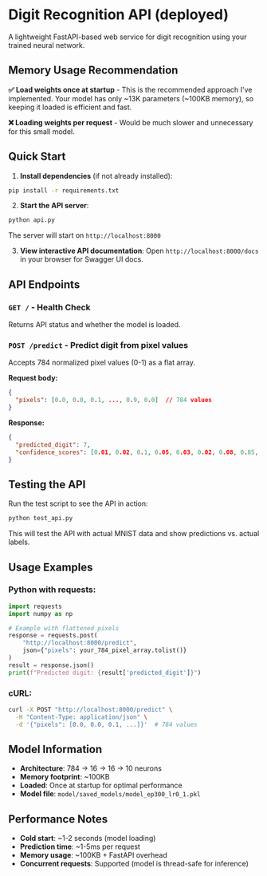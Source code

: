 # Digit Recognition API (deployed)

A lightweight FastAPI-based web service for digit recognition using your trained neural network.

## Memory Usage Recommendation

**✅ Load weights once at startup** - This is the recommended approach I've implemented. Your model has only ~13K parameters (~100KB memory), so keeping it loaded is efficient and fast.

**❌ Loading weights per request** - Would be much slower and unnecessary for this small model.

## Quick Start

1. **Install dependencies** (if not already installed):
```bash
pip install -r requirements.txt
```

2. **Start the API server**:
```bash
python api.py
```

The server will start on `http://localhost:8000`

3. **View interactive API documentation**:
Open `http://localhost:8000/docs` in your browser for Swagger UI docs.

## API Endpoints

### `GET /` - Health Check
Returns API status and whether the model is loaded.

### `POST /predict` - Predict digit from pixel values
Accepts 784 normalized pixel values (0-1) as a flat array.

**Request body:**
```json
{
  "pixels": [0.0, 0.0, 0.1, ..., 0.9, 0.0]  // 784 values
}
```

**Response:**
```json
{
  "predicted_digit": 7,
  "confidence_scores": [0.01, 0.02, 0.1, 0.05, 0.03, 0.02, 0.08, 0.85, 0.01, 0.03]
}
```



## Testing the API

Run the test script to see the API in action:

```bash
python test_api.py
```

This will test the API with actual MNIST data and show predictions vs. actual labels.

## Usage Examples

### Python with requests:
```python
import requests
import numpy as np

# Example with flattened pixels
response = requests.post(
    "http://localhost:8000/predict",
    json={"pixels": your_784_pixel_array.tolist()}
)
result = response.json()
print(f"Predicted digit: {result['predicted_digit']}")
```

### cURL:
```bash
curl -X POST "http://localhost:8000/predict" \
  -H "Content-Type: application/json" \
  -d '{"pixels": [0.0, 0.0, 0.1, ...]}'  # 784 values
```

## Model Information

- **Architecture**: 784 → 16 → 16 → 10 neurons
- **Memory footprint**: ~100KB 
- **Loaded**: Once at startup for optimal performance
- **Model file**: `model/saved_models/model_ep300_lr0_1.pkl`

## Performance Notes

- **Cold start**: ~1-2 seconds (model loading)
- **Prediction time**: ~1-5ms per request
- **Memory usage**: ~100KB + FastAPI overhead
- **Concurrent requests**: Supported (model is thread-safe for inference) 